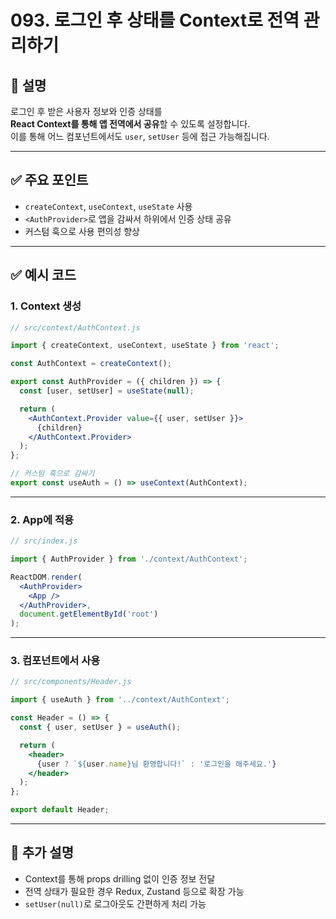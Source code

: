 # 093. 로그인 후 상태를 Context로 전역 관리하기

## 📄 설명

로그인 후 받은 사용자 정보와 인증 상태를  
**React Context를 통해 앱 전역에서 공유**할 수 있도록 설정합니다.  
이를 통해 어느 컴포넌트에서도 `user`, `setUser` 등에 접근 가능해집니다.

---

## ✅ 주요 포인트
- `createContext`, `useContext`, `useState` 사용
- `<AuthProvider>`로 앱을 감싸서 하위에서 인증 상태 공유
- 커스텀 훅으로 사용 편의성 향상

---

## ✅ 예시 코드

### 1. Context 생성

```jsx
// src/context/AuthContext.js

import { createContext, useContext, useState } from 'react';

const AuthContext = createContext();

export const AuthProvider = ({ children }) => {
  const [user, setUser] = useState(null);

  return (
    <AuthContext.Provider value={{ user, setUser }}>
      {children}
    </AuthContext.Provider>
  );
};

// 커스텀 훅으로 감싸기
export const useAuth = () => useContext(AuthContext);
```

---

### 2. App에 적용

```jsx
// src/index.js

import { AuthProvider } from './context/AuthContext';

ReactDOM.render(
  <AuthProvider>
    <App />
  </AuthProvider>,
  document.getElementById('root')
);
```

---

### 3. 컴포넌트에서 사용

```jsx
// src/components/Header.js

import { useAuth } from '../context/AuthContext';

const Header = () => {
  const { user, setUser } = useAuth();

  return (
    <header>
      {user ? `${user.name}님 환영합니다!` : '로그인을 해주세요.'}
    </header>
  );
};

export default Header;
```

---

## 📝 추가 설명
- Context를 통해 props drilling 없이 인증 정보 전달
- 전역 상태가 필요한 경우 Redux, Zustand 등으로 확장 가능
- `setUser(null)`로 로그아웃도 간편하게 처리 가능
